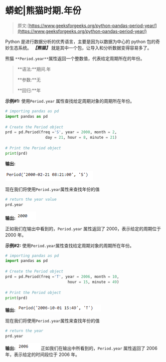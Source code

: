 # 蟒蛇|熊猫时期.年份

> 原文:[https://www.geeksforgeeks.org/python-pandas-period-year/](https://www.geeksforgeeks.org/python-pandas-period-year/)

Python 是进行数据分析的优秀语言，主要是因为以数据为中心的 python 包的奇妙生态系统。 ***【熊猫】*** 就是其中一个包，让导入和分析数据变得容易多了。

熊猫 `**Period.year**`属性返回一个整数值，代表给定周期所在的年份。

> **语法:**期间.年
> 
> **参数:**无
> 
> **回归:**年

**示例#1:** 使用`Period.year` 属性查找给定周期对象的周期所在年份。

```py
# importing pandas as pd
import pandas as pd

# Create the Period object
prd = pd.Period(freq ='S', year = 2000, month = 2,
                  day = 21, hour = 8, minute = 21)

# Print the Period object
print(prd)
```

**输出:**

![](img/b2a6e0631e56e7bc2970f8e7faf169d1.png)

现在我们将使用`Period.year`属性来查找年份的值

```py
# return the year value
prd.year
```

**输出:**
![](img/324aa83f6cfeee02933e5d120317be8f.png)

正如我们在输出中看到的，`Period.year` 属性返回了 2000，表示给定的周期位于 2000 年。

**示例#2:** 使用`Period.year`属性查找给定周期对象的周期所在年份。

```py
# importing pandas as pd
import pandas as pd

# Create the Period object
prd = pd.Period(freq ='T', year = 2006, month = 10,
                            hour = 15, minute = 49)

# Print the Period object
print(prd)
```

**输出:**
![](img/68f561dba8f2f27eadb924c51d624034.png)

现在我们将使用`Period.year`属性来查找年份的值

```py
# return the year
prd.year
```

**输出:**
![](img/dc69b8480bbe201a33f5316eb3b9948c.png)
正如我们在输出中所看到的，`Period.year` 属性返回了 2006 年，表示给定的时间段位于 2006 年。